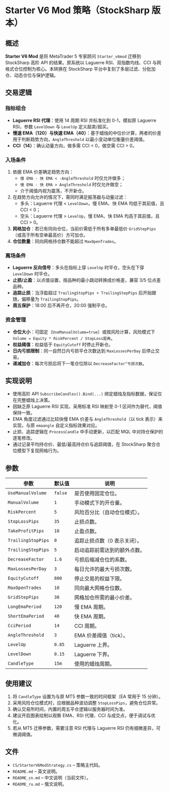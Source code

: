 # Starter V6 Mod 策略（StockSharp 版本）

## 概述

**Starter V6 Mod** 是将 MetaTrader 5 专家顾问 `Starter_v6mod` 迁移到 StockSharp 高阶 API 的结果。原系统以 Laguerre RSI、双指数均线、CCI 与网格式仓位控制为核心。本转换在 StockSharp 平台中复刻了多层过滤、分批加仓、动态仓位与保护逻辑。

## 交易逻辑

### 指标组合

* **Laguerre RSI 代理**：使用 14 周期 RSI 并标准化到 0-1，模拟原 Laguerre RSI，参数 `LevelDown` 与 `LevelUp` 定义超卖/超买。
* **慢速 EMA（120）与快速 EMA（40）**：基于蜡烛的中位价计算，两者的价差用于判断趋势方向，`AngleThreshold` 以最小变动单位衡量价差阈值。
* **CCI（14）**：确认动量方向，做多需 CCI < 0，做空需 CCI > 0。

### 入场条件

1. 依据 EMA 价差确定趋势方向：
   * `慢 EMA - 快 EMA < -AngleThreshold` 时仅允许做多；
   * `慢 EMA - 快 EMA > AngleThreshold` 时仅允许做空；
   * 介于阈值内视为震荡，不开新仓。
2. 在趋势方向允许的情况下，需同时满足振荡器与动量过滤：
   * 多头：Laguerre 代理 < `LevelDown`，慢 EMA、快 EMA 均低于其前值，且 CCI < 0；
   * 空头：Laguerre 代理 > `LevelUp`，慢 EMA、快 EMA 均高于其前值，且 CCI > 0。
3. **网格加仓**：若已有同向仓位，当前价需低于所有多单最低价 `GridStepPips`（或高于所有空单最高价）方可加仓。
4. **仓位数量**：同向网格持仓数不能超过 `MaxOpenTrades`。

### 离场条件

* **Laguerre 反向信号**：多头在指标上穿 `LevelUp` 时平仓，空头在下穿 `LevelDown` 时平仓。
* **止损/止盈**：以点值设置，按品种的最小跳动转换成价格差，兼容 3/5 位点差品种。
* **追踪止损**：当浮盈超过 `TrailingStopPips + TrailingStepPips` 后开始跟随，偏移量为 `TrailingStopPips`。
* **周五保护**：18:00 后不再开仓，20:00 强制平仓。

### 资金管理

* **仓位大小**：可固定（`UseManualVolume=true`）或按风险计算，风险模式下 `Volume = Equity * RiskPercent / StopLoss距离`。
* **权益阈值**：权益低于 `EquityCutoff` 时停止开新仓。
* **日内亏损限制**：同一自然日内亏损平仓次数达到 `MaxLossesPerDay` 后停止交易。
* **递减加仓**：每次亏损后将下一笔仓位除以 `DecreaseFactor^亏损次数`。

## 实现说明

* 使用高阶 API `SubscribeCandles().Bind(...)` 绑定蜡烛及指标数据，保证仅在完整蜡烛上决策。
* 因缺乏原 Laguerre RSI 实现，采用标准 RSI 映射至 0-1 区间作为替代，阈值保持一致。
* EMA 角度过滤通过比较快慢 EMA 价差与 `AngleThreshold`（以 tick 表示）来实现，与原 `emaangle` 自定义指标效果对应。
* 止损、追踪逻辑在 `ProcessCandle` 中手动更新，以匹配 MQL 中对持仓保护的逐笔修改。
* 通过记录平均持仓价、最低/最高持仓价与追踪阈值，在 StockSharp 聚合仓位模型下复现网格行为。

## 参数

| 参数 | 默认值 | 说明 |
| ---- | ------ | ---- |
| `UseManualVolume` | `false` | 是否使用固定仓位。 |
| `ManualVolume` | `1` | 手动模式下的开仓量。 |
| `RiskPercent` | `5` | 风险百分比（自动仓位模式）。 |
| `StopLossPips` | `35` | 止损点数。 |
| `TakeProfitPips` | `10` | 止盈点数。 |
| `TrailingStopPips` | `0` | 追踪止损点数（0 表示关闭）。 |
| `TrailingStepPips` | `5` | 启动追踪前需达到的额外点数。 |
| `DecreaseFactor` | `1.6` | 亏损后缩减仓位的系数。 |
| `MaxLossesPerDay` | `3` | 每日允许的最大亏损次数。 |
| `EquityCutoff` | `800` | 停止交易的权益下限。 |
| `MaxOpenTrades` | `10` | 同向最大网格仓位数。 |
| `GridStepPips` | `30` | 网格加仓所需的最小价差。 |
| `LongEmaPeriod` | `120` | 慢 EMA 周期。 |
| `ShortEmaPeriod` | `40` | 快 EMA 周期。 |
| `CciPeriod` | `14` | CCI 周期。 |
| `AngleThreshold` | `3` | EMA 价差阈值（tick）。 |
| `LevelUp` | `0.85` | Laguerre 上界。 |
| `LevelDown` | `0.15` | Laguerre 下界。 |
| `CandleType` | `15m` | 使用的蜡烛周期。 |

## 使用建议

1. 将 `CandleType` 设置为与原 MT5 参数一致的时间框架（EA 常用于 15 分钟）。
2. 采用风险仓位模式时，应根据品种波动调整 `StopLossPips`，避免仓位异常。
3. 确认交易所时间，内置的周五平仓逻辑以服务器时间为准。
4. 建议开启图表绘制以观察 EMA、RSI 代理、CCI 与成交点，便于调试与优化。
5. 若从 MT5 迁移参数，需要注意 RSI 代理与 Laguerre RSI 仍有细微差异，可微调阈值。

## 文件

* `CS/StarterV6ModStrategy.cs` – 策略主代码。
* `README.md` – 英文说明。
* `README_cn.md` – 中文说明（当前文件）。
* `README_ru.md` – 俄文说明。

